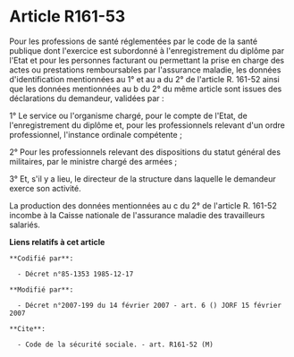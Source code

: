 # Article R161-53

Pour les professions de santé réglementées par le code de la santé publique dont l'exercice est subordonné à l'enregistrement
du diplôme par l'Etat et pour les personnes facturant ou permettant la prise en charge des actes ou prestations remboursables
par l'assurance maladie, les données d'identification mentionnées au 1° et au a du 2° de l'article R. 161-52 ainsi que les
données mentionnées au b du 2° du même article sont issues des déclarations du demandeur, validées par :

1° Le service ou l'organisme chargé, pour le compte de l'Etat, de l'enregistrement du diplôme et, pour les professionnels
relevant d'un ordre professionnel, l'instance ordinale compétente ;

2° Pour les professionnels relevant des dispositions du statut général des militaires, par le ministre chargé des armées ;

3° Et, s'il y a lieu, le directeur de la structure dans laquelle le demandeur exerce son activité.

La production des données mentionnées au c du 2° de l'article R. 161-52 incombe à la Caisse nationale de l'assurance maladie
des travailleurs salariés.

**Liens relatifs à cet article**

	**Codifié par**:

	  - Décret n°85-1353 1985-12-17

	**Modifié par**:

	  - Décret n°2007-199 du 14 février 2007 - art. 6 () JORF 15 février 2007

	**Cite**:

	  - Code de la sécurité sociale. - art. R161-52 (M)

